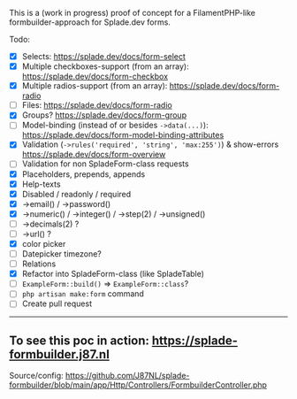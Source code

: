 This is a (work in progress) proof of concept for a FilamentPHP-like formbuilder-approach for Splade.dev forms.

Todo:
- [x] Selects: https://splade.dev/docs/form-select
- [x] Multiple checkboxes-support (from an array): https://splade.dev/docs/form-checkbox
- [x] Multiple radios-support (from an array): https://splade.dev/docs/form-radio
- [ ] Files: https://splade.dev/docs/form-radio
- [x] Groups? https://splade.dev/docs/form-group
- [ ] Model-binding (instead of or besides `->data(...)`): https://splade.dev/docs/form-model-binding-attributes
- [x] Validation (`->rules('required', 'string', 'max:255')`) & show-errors https://splade.dev/docs/form-overview
- [ ] Validation for non SpladeForm-class requests
- [x] Placeholders, prepends, appends
- [x] Help-texts
- [x] Disabled / readonly / required
- [x] ->email() / ->password()
- [x] ->numeric() / ->integer() / ->step(2) / ->unsigned()
- [ ] ->decimals(2) ?
- [ ] ->url() ?
- [x] color picker
- [ ] Datepicker timezone?
- [ ] Relations
- [x] Refactor into SpladeForm-class (like SpladeTable)
- [ ] `ExampleForm::build()` =>  `ExampleForm::class`?
- [ ] `php artisan make:form` command
- [ ] Create pull request

___

## To see this poc in action: https://splade-formbuilder.j87.nl
Source/config: https://github.com/J87NL/splade-formbuilder/blob/main/app/Http/Controllers/FormbuilderController.php
